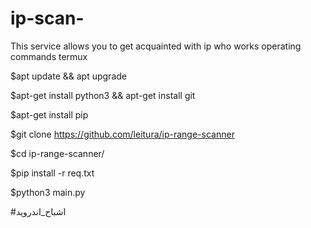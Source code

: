 # ip-scan-
This service allows you to get acquainted with ip who works
operating commands termux



$apt update && apt upgrade

$apt-get install python3 && apt-get install git

$apt-get install pip

$git clone
https://github.com/leitura/ip-range-scanner

$cd ip-range-scanner/

$pip install -r req.txt

$python3 main.py


#اشباح_اندرويد
